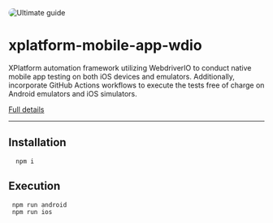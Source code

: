 <img src="https://miro.medium.com/v2/resize:fit:4800/format:webp/1*_raRi4X7ri5yw4vk8EZ-pA.png" alt="Ultimate guide" style="max-width: 200px; border-radius: 10px;">

# xplatform-mobile-app-wdio
XPlatform automation framework utilizing WebdriverIO to conduct native mobile app testing on both iOS devices and emulators. Additionally, incorporate GitHub Actions workflows to execute the tests free of charge on Android emulators and iOS simulators.

[Full details](https://www.linkedin.com/posts/amrsalem1_the-ultimate-guide-for-cross-platform-e2e-activity-7069617399565541376-yU9m?utm_source=share&utm_medium=member_desktop)

-----------------------------------------

## Installation

      npm i 


## Execution 

     npm run android
     npm run ios
